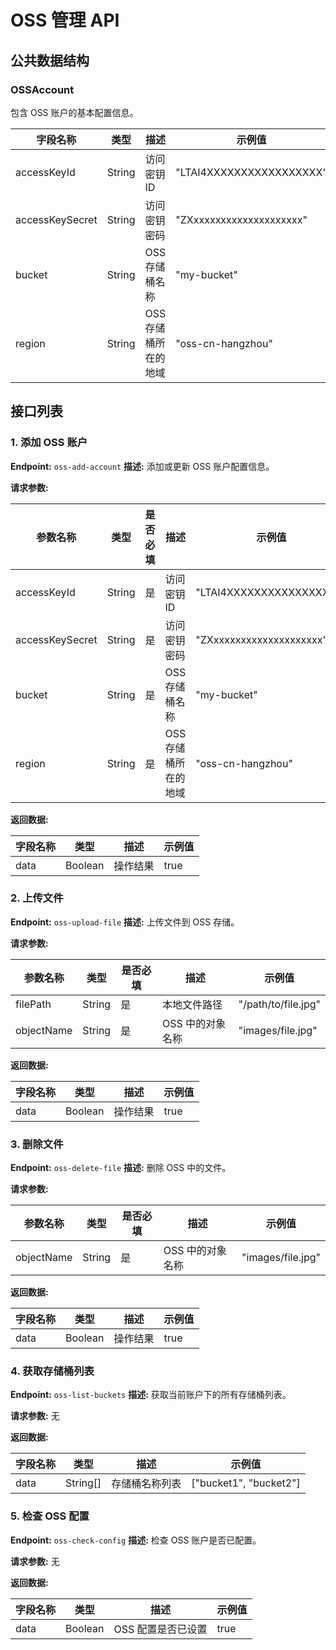 # OSS 管理 API

## 公共数据结构

### OSSAccount

包含 OSS 账户的基本配置信息。

| 字段名称        | 类型   | 描述                 | 示例值                   |
| --------------- | ------ | -------------------- | ------------------------ |
| accessKeyId     | String | 访问密钥 ID          | "LTAI4XXXXXXXXXXXXXXXXX" |
| accessKeySecret | String | 访问密钥密码         | "ZXxxxxxxxxxxxxxxxxxxxx" |
| bucket          | String | OSS 存储桶名称       | "my-bucket"              |
| region          | String | OSS 存储桶所在的地域 | "oss-cn-hangzhou"        |

## 接口列表

### 1. 添加 OSS 账户

**Endpoint:** `oss-add-account`
**描述:** 添加或更新 OSS 账户配置信息。

**请求参数:**

| 参数名称        | 类型   | 是否必填 | 描述                 | 示例值                   |
| --------------- | ------ | -------- | -------------------- | ------------------------ |
| accessKeyId     | String | 是       | 访问密钥 ID          | "LTAI4XXXXXXXXXXXXXXXXX" |
| accessKeySecret | String | 是       | 访问密钥密码         | "ZXxxxxxxxxxxxxxxxxxxxx" |
| bucket          | String | 是       | OSS 存储桶名称       | "my-bucket"              |
| region          | String | 是       | OSS 存储桶所在的地域 | "oss-cn-hangzhou"        |

**返回数据:**

| 字段名称 | 类型    | 描述     | 示例值 |
| -------- | ------- | -------- | ------ |
| data     | Boolean | 操作结果 | true   |

### 2. 上传文件

**Endpoint:** `oss-upload-file`
**描述:** 上传文件到 OSS 存储。

**请求参数:**

| 参数名称   | 类型   | 是否必填 | 描述             | 示例值              |
| ---------- | ------ | -------- | ---------------- | ------------------- |
| filePath   | String | 是       | 本地文件路径     | "/path/to/file.jpg" |
| objectName | String | 是       | OSS 中的对象名称 | "images/file.jpg"   |

**返回数据:**

| 字段名称 | 类型    | 描述     | 示例值 |
| -------- | ------- | -------- | ------ |
| data     | Boolean | 操作结果 | true   |

### 3. 删除文件

**Endpoint:** `oss-delete-file`
**描述:** 删除 OSS 中的文件。

**请求参数:**

| 参数名称   | 类型   | 是否必填 | 描述             | 示例值            |
| ---------- | ------ | -------- | ---------------- | ----------------- |
| objectName | String | 是       | OSS 中的对象名称 | "images/file.jpg" |

**返回数据:**

| 字段名称 | 类型    | 描述     | 示例值 |
| -------- | ------- | -------- | ------ |
| data     | Boolean | 操作结果 | true   |

### 4. 获取存储桶列表

**Endpoint:** `oss-list-buckets`
**描述:** 获取当前账户下的所有存储桶列表。

**请求参数:** 无

**返回数据:**

| 字段名称 | 类型     | 描述           | 示例值                 |
| -------- | -------- | -------------- | ---------------------- |
| data     | String[] | 存储桶名称列表 | ["bucket1", "bucket2"] |

### 5. 检查 OSS 配置

**Endpoint:** `oss-check-config`
**描述:** 检查 OSS 账户是否已配置。

**请求参数:** 无

**返回数据:**

| 字段名称 | 类型    | 描述               | 示例值 |
| -------- | ------- | ------------------ | ------ |
| data     | Boolean | OSS 配置是否已设置 | true   |
